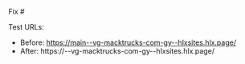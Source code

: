 Fix #<gh-issue-id>

Test URLs:
- Before: https://main--vg-macktrucks-com-gy--hlxsites.hlx.page/
- After: https://<branch>--vg-macktrucks-com-gy--hlxsites.hlx.page/
